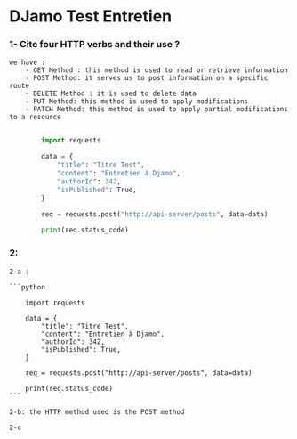 # DJamo Test Entretien

### 1- Cite four HTTP verbs and their use ?
    we have :
        - GET Method : this method is used to read or retrieve information
        - POST Method: it serves us to post information on a specific route
        - DELETE Method : it is used to delete data
        - PUT Method: this method is used to apply modifications 
        - PATCH Method: this method is used to apply partial modifications to a resource

```python 

        import requests

        data = {
            "title": "Titre Test",
            "content": "Entretien à Djamo",
            "authorId": 342,
            "isPublished": True,
        }

        req = requests.post("http://api-server/posts", data=data)

        print(req.status_code)
```

### 2:

    2-a : 

    ```python 

        import requests

        data = {
            "title": "Titre Test",
            "content": "Entretien à Djamo",
            "authorId": 342,
            "isPublished": True,
        }

        req = requests.post("http://api-server/posts", data=data)

        print(req.status_code)
    ```

    2-b: the HTTP method used is the POST method

    2-c